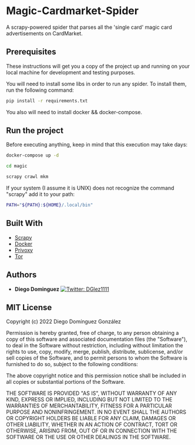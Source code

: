 # Magic-Cardmarket-Spider

A scrapy-powered spider that parses all the 'single card' magic card advertisements on CardMarket.

## Prerequisites

These instructions will get you a copy of the project up and running on your local machine for development and testing purposes.

You will need to install some libs in order to run any spider. To install them, run the following command:

```bash
pip install -r requirements.txt
```

You also will need to install docker && docker-compose.

## Run the project

Before executing anything, keep in mind that this execution may take days:

```bash
docker-compose up -d

cd magic

scrapy crawl mkm
```

If your system (I assume it is UNIX) does not recognize the command "scrapy" add it to your path:

```bash
PATH="${PATH}:${HOME}/.local/bin"
```

## Built With

* [Scrapy](https://scrapy.org/)
* [Docker](https://www.docker.com/)
* [Privoxy](https://www.privoxy.org/)
* [Tor](https://www.torproject.org/)

## Authors

* **Diego Dominguez**   <a href="https://twitter.com/DGlez1111" target="_blank">
    <img alt="Twitter: DGlez1111" src="https://img.shields.io/twitter/follow/DGlez1111.svg?style=social" />
  </a>

## MIT License

Copyright (c) 2022 Diego Domínguez González

Permission is hereby granted, free of charge, to any person obtaining a copy
of this software and associated documentation files (the "Software"), to deal
in the Software without restriction, including without limitation the rights
to use, copy, modify, merge, publish, distribute, sublicense, and/or sell
copies of the Software, and to permit persons to whom the Software is
furnished to do so, subject to the following conditions:

The above copyright notice and this permission notice shall be included in all
copies or substantial portions of the Software.

THE SOFTWARE IS PROVIDED "AS IS", WITHOUT WARRANTY OF ANY KIND, EXPRESS OR
IMPLIED, INCLUDING BUT NOT LIMITED TO THE WARRANTIES OF MERCHANTABILITY,
FITNESS FOR A PARTICULAR PURPOSE AND NONINFRINGEMENT. IN NO EVENT SHALL THE
AUTHORS OR COPYRIGHT HOLDERS BE LIABLE FOR ANY CLAIM, DAMAGES OR OTHER
LIABILITY, WHETHER IN AN ACTION OF CONTRACT, TORT OR OTHERWISE, ARISING FROM,
OUT OF OR IN CONNECTION WITH THE SOFTWARE OR THE USE OR OTHER DEALINGS IN THE
SOFTWARE.

